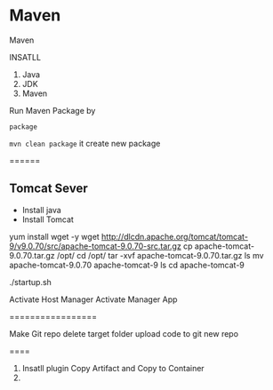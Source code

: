 # Maven


Maven 

INSATLL 
1. Java
2. JDK
3. Maven

Run Maven Package by 


`package` 

`mvn clean package` it create new package 


======


## Tomcat Sever 

- Install java
- Install Tomcat


yum install wget -y
wget http://dlcdn.apache.org/tomcat/tomcat-9/v9.0.70/src/apache-tomcat-9.0.70-src.tar.gz
cp apache-tomcat-9.0.70.tar.gz /opt/
cd /opt/
tar -xvf apache-tomcat-9.0.70.tar.gz
ls
mv apache-tomcat-9.0.70 apache-tomcat-9
ls
cd apache-tomcat-9


  ./startup.sh

Activate Host Manager 
Activate Manager App




=================

Make Git repo 
delete target folder
upload code to git new repo


====

1. Insatll plugin Copy Artifact and Copy to Container 	
2. 


